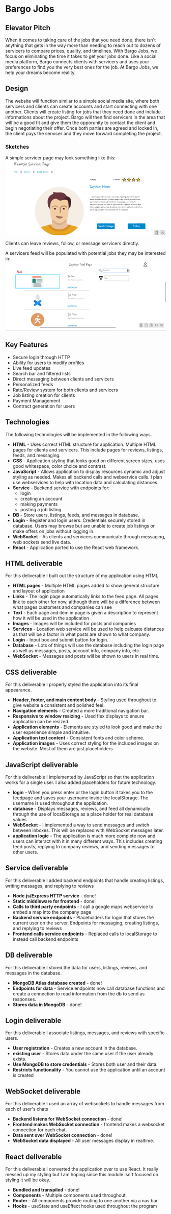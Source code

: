 # Bargo Jobs

## Elevator Pitch
When it comes to taking care of the jobs that you need done, there isn't anything that gets in the way more than needing to reach out to dozens of servicers to compare prices, quality, and timelines. With Bargo Jobs, we focus on eliminating the time it takes to get your jobs done. Like a social media platform, Bargo connects clients with servicers and uses your preferences to find you the very best ones for the job. At Bargo Jobs, we help your dreams become reality.

## Design
The website will function similar to a simple social media site, where both servicers and clients can create accounts and start connecting with one another. Clients will create listing for jobs that they need done and include informations about the project. Bargo will then find servicers in the area that will be a good fit and give them the opporunity to contact the client and begin negotiating their offer. Once both parties are agreed and locked in, the client pays the servicer and they move forward completing the project. 

### Sketches
A simple servicer page may look something like this:
![Servicer Page](images/servicerPage.png)

Clients can leave reviews, follow, or message servicers directly. 

A servicers feed will be populated with potential jobs they may be interested in:
![Servicer Feed](images/servicerFeed.png)


## Key Features
* Secure login through HTTP
* Ability for users to modify profiles
* Live feed updates
* Search bar and filtered lists
* Direct messaging between clients and servicers
* Personalized feeds
* Rate/Review system for both clients and servicers
* Job listing creation for clients
* Payment Management
* Contract generation for users

## Technologies
The following technologies will be implemented in the following ways.

- **HTML** - Uses correct HTML structure for application. Multiple HTML pages for clients and servicers. This include pages for reviews, listings, feeds, and messaging.
- **CSS** - Application styling that looks good on different screen sizes, uses good whitespace, color choice and contrast.
- **JavaScript** - Allows application to display resources dynamic and adjust styling as needed. Makes all backend calls and webservice calls. I plan use webservices to help with location data and calculating distances.
- **Service** - Backend service with endpoints for:
  - login
  - creating an account
  - making payments
  - posting a job listing
- **DB** - Store users, listings, feeds, and messages in database.
- **Login** - Register and login users. Credentials securely stored in database. Users may browse but are unable to create job listings or make offers on jobs without logging in.
- **WebSocket** - As clients and servicers communicate through messaging, web sockets send live data.
- **React** - Application ported to use the React web framework.

## HTML deliverable

For this deliverable I built out the structure of my application using HTML.

- **HTML pages** - Multiple HTML pages added to show general structure and layout of application
- **Links** - The login page automatically links to the feed page. All pages link to each other for now, although
there will be a difference between what pages customers and companies can see
- **Text** - Each page and item in page is given a description to represent how it will be used in the application
- **Images** - Images will be included for posts and companies
- **Services** - Location web service will be used to help calcuate distances as that will be a factor in what posts are shown to what company.
- **Login** - Input box and submit button for login.
- **Database** - Lots of things will use the database including the login page as well as messages, posts, account info, company info, etc.
- **WebSocket** - Messages and posts will be shown to users in real time.

## CSS deliverable

For this deliverable I properly styled the application into its final appearance.

- **Header, footer, and main content body** - Styling used throughout to give website a consistent and polished feel. 
- **Navigation elements** - Created a more traditional navigation bar.
- **Responsive to window resizing** - Used flex displays to ensure application can be resized.
- **Application elements** - Elements are styled to look good and make the user experience simple and intuitive.
- **Application text content** - Consistent fonts and color scheme.
- **Application images** - Uses correct styling for the included images on the website. Most of them are just placeholders.


## JavaScript deliverable

For this deliverable I implemented by JavaScript so that the application works for a single user. I also added placeholders for future technology.

- **login** - When you press enter or the login button it takes you to the feedpage and saves your username inside the localStorage. The username is used throughout the application.
- **database** - Displays messages, reviews, and feed all dynamically through the use of localStorage as a place holder for real database values
- **WebSocket** - I implemented a way to send messages and switch between inboxes. This will be replaced with WebSocket messages later.
- **application logic** - The application is much more complete now and users can interact with it in many different ways. This includes creating feed posts, replying to company reviews, and sending messages to other users.

## Service deliverable

For this deliverable I added backend endpoints that handle creating listings, writing messages, and replying to reviews

- **Node.js/Express HTTP service** - done!
- **Static middleware for frontend** - done!
- **Calls to third party endpoints** - I call a google maps webservice to embed a map into the company page
- **Backend service endpoints** - Placeholders for login that stores the current user on the server. Endpoints for messaging, creating listings, and replying to reviews
- **Frontend calls service endpoints** - Replaced calls to localStorage to instead call backend endpoints

## DB deliverable

For this deliverable I stored the data for users, listings, reviews, and messages in the database.

- **MongoDB Atlas database created** - done!
- **Endpoints for data** - Service endpoints now call database functions and create a connection to read information from the db to send as responses.
- **Stores data in MongoDB** - done!

## Login deliverable

For this deliverable I associate listings, messages, and reviews with specific users.

- **User registration** - Creates a new account in the database.
- **existing user** - Stores data under the same user if the user already exists.
- **Use MongoDB to store credentials** - Stores both user and their data.
- **Restricts functionality** - You cannot use the application until an account is created

## WebSocket deliverable

For this deliverable I used an array of websockets to handle messages from each of user's chats

- **Backend listens for WebSocket connection** - done!
- **Frontend makes WebSocket connection** - frontend makes a websocket connection for each chat.
- **Data sent over WebSocket connection** - done!
- **WebSocket data displayed** - All user messages display in realtime.


## React deliverable

For this deliverable I converted the application over to use React. It really messed up my styling but I am hoping since this module isn't focused on styling it will be okay.

- **Bundled and transpiled** - done!
- **Components** - Multiple components used throughout.
- **Router** - All components provide routing to one another via a nav bar
- **Hooks** - useState and useEffect hooks used throughout the program